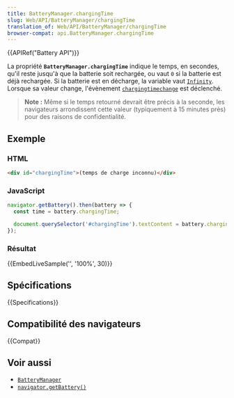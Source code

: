 ```yaml
---
title: BatteryManager.chargingTime
slug: Web/API/BatteryManager/chargingTime
translation_of: Web/API/BatteryManager/chargingTime
browser-compat: api.BatteryManager.chargingTime
---
```

{{APIRef("Battery API")}}

La propriété **`BatteryManager.chargingTime`** indique le temps, en secondes, qu'il reste jusqu'à que la batterie soit rechargée, ou vaut `0` si la batterie est déjà rechargée. Si la batterie est en décharge, la variable vaut [`Infinity`](/fr/docs/JavaScript/Reference/Global_Objects/Infinity). Lorsque sa valeur change, l'évènement [`chargingtimechange`](/fr/docs/Web/API/BatteryManager/chargingtimechange_event) est déclenché.

> **Note :** Même si le temps retourné devrait être précis à la seconde, les navigateurs arrondissent cette valeur (typiquement à 15 minutes près) pour des raisons de confidentialité.

## Exemple

### HTML

```html
<div id="chargingTime">(temps de charge inconnu)</div>
```

### JavaScript

```js
navigator.getBattery().then(battery => {
  const time = battery.chargingTime;

  document.querySelector('#chargingTime').textContent = battery.chargingTime;
});
```

### Résultat

{{EmbedLiveSample('', '100%', 30)}}

## Spécifications

{{Specifications}}

## Compatibilité des navigateurs

{{Compat}}

## Voir aussi

- [`BatteryManager`](/fr/docs/Web/API/BatteryManager)
- [`navigator.getBattery()`](/fr/docs/Web/API/Navigator/getBattery)
